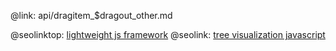 @link: api/dragitem_$dragout_other.md

@seolinktop: [lightweight js framework](https://webix.com)
@seolink: [tree visualization javascript](https://webix.com/widget/tree/)